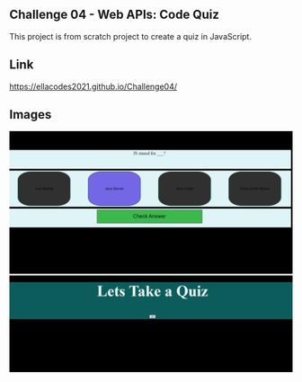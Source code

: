 ## Challenge 04 - Web APIs: Code Quiz

This project is from scratch project to create a quiz in JavaScript.

## Link
https://ellacodes2021.github.io/Challenge04/

## Images
<img src="https://github.com/EllaCodes2021/Challenge04/blob/1c1fcb367a0803d52d086da158a81806643d8684/assets/images/Screenshot%202021-11-15%20212308.png" alt="main page" />
<img src="https://github.com/EllaCodes2021/Challenge04/blob/1c1fcb367a0803d52d086da158a81806643d8684/assets/images/Screenshot%202021-11-15%20212214.png" alt="quiz question page" />
